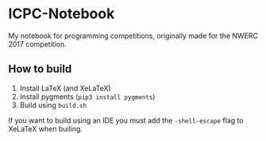 # ICPC-Notebook
My notebook for programming competitions, originally made for the NWERC 2017 competition.

## How to build
1. Install LaTeX (and XeLaTeX)
2. Install pygments (`pip3 install pygments`)
3. Build using `build.sh`

If you want to build using an IDE you must add the `-shell-escape` flag to XeLaTeX when builing.
